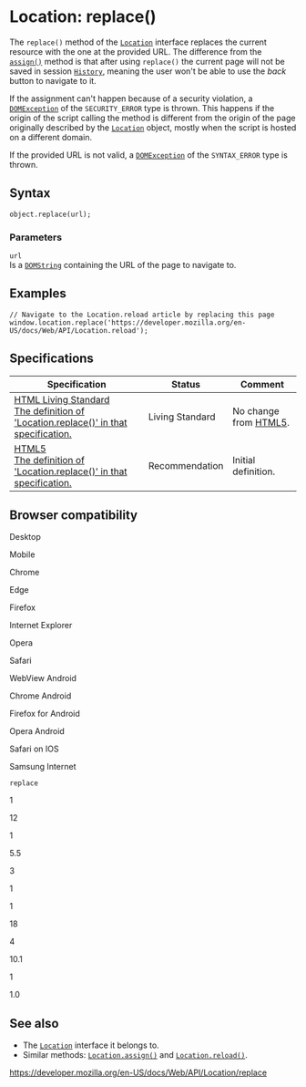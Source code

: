 Location: replace()
===================

The `replace()` method of the [`Location`](../location) interface replaces the current resource with the one at the provided URL. The difference from the [`assign()`](assign) method is that after using `replace()` the current page will not be saved in session [`History`](../history), meaning the user won't be able to use the *back* button to navigate to it.

If the assignment can't happen because of a security violation, a [`DOMException`](../domexception) of the `SECURITY_ERROR` type is thrown. This happens if the origin of the script calling the method is different from the origin of the page originally described by the [`Location`](../location) object, mostly when the script is hosted on a different domain.

If the provided URL is not valid, a [`DOMException`](../domexception) of the `SYNTAX_ERROR` type is thrown.

Syntax
------

    object.replace(url);

### Parameters

`url`  
Is a [`DOMString`](../domstring) containing the URL of the page to navigate to.

Examples
--------

    // Navigate to the Location.reload article by replacing this page
    window.location.replace('https://developer.mozilla.org/en-US/docs/Web/API/Location.reload');

Specifications
--------------

<table><thead><tr class="header"><th>Specification</th><th>Status</th><th>Comment</th></tr></thead><tbody><tr class="odd"><td><a href="https://html.spec.whatwg.org/multipage/history.html#dom-location-replace">HTML Living Standard<br />
<span class="small">The definition of 'Location.replace()' in that specification.</span></a></td><td><span class="spec-living">Living Standard</span></td><td>No change from <a href="https://www.w3.org/TR/html52/">HTML5</a>.</td></tr><tr class="even"><td><a href="https://www.w3.org/TR/html52/browsers.html#dom-location-replace">HTML5<br />
<span class="small">The definition of 'Location.replace()' in that specification.</span></a></td><td><span class="spec-rec">Recommendation</span></td><td>Initial definition.</td></tr></tbody></table>

Browser compatibility
---------------------

Desktop

Mobile

Chrome

Edge

Firefox

Internet Explorer

Opera

Safari

WebView Android

Chrome Android

Firefox for Android

Opera Android

Safari on IOS

Samsung Internet

`replace`

1

12

1

5.5

3

1

1

18

4

10.1

1

1.0

See also
--------

-   The [`Location`](../location) interface it belongs to.
-   Similar methods: [`Location.assign()`](assign) and [`Location.reload()`](reload).

<a href="https://developer.mozilla.org/en-US/docs/Web/API/Location/replace" class="_attribution-link">https://developer.mozilla.org/en-US/docs/Web/API/Location/replace</a>
